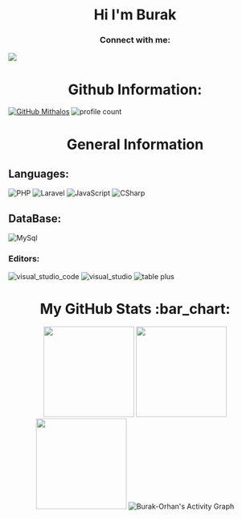 <h1 align="center">Hi I'm Burak</h1> 

<h3 align="center">Connect with me:</h3>


<a href="mailto:burakorhan.iletisim@outlook.com"><img src="https://img.shields.io/badge/gmail-%23DD0031.svg?&style=for-the-badge&logo=gmail&logoColor=white"/></a>
<!--<a herf="https://www.youtube.com/channel/UCJ5kenVv3TZM9L3HkRJ71cg" target="_blank"> <img src="https://img.shields.io/badge/YOUTUBE%20-FF0000.svg?&style=for-the-badge&logo=youtube&logoColor=white"></a> &nbsp;
-->

<h1 align="center">Github Information:</h3>

[![GitHub Mithalos](https://img.shields.io/github/followers/Burak-Orhan?label=follow&style=social)](https://github.com/Mithalos) 
![profile count](https://komarev.com/ghpvc/?username=Burak-Orhan&color=green)&nbsp;

<h1 align="center"> General Information </h1>
<h2 align="left"> Languages: </h2>

<!---
![Html](https://img.shields.io/badge/Html-f54e00?style=for-the-badge&logo=html5&logoColor=white)
![Css](https://img.shields.io/badge/Css-006bc0?style=for-the-badge&logo=css3&logoColor=white) 
-->
![PHP](https://img.shields.io/badge/Php-777cb4?style=for-the-badge&logo=php&logoColor=white)
![Laravel](https://img.shields.io/badge/laravel-FF2C20?style=for-the-badge&logo=laravel&logoColor=white)
![JavaScript](https://img.shields.io/badge/JavaScript-ffbf00?style=for-the-badge&logo=javascript&logoColor=black)
![CSharp](https://img.shields.io/badge/C%23-67217a?style=for-the-badge&logo=csharp&logoColor=white)

<h2 align="left"> DataBase: </h2>

![MySql](https://img.shields.io/badge/MySql-005C84?style=for-the-badge&logo=mysql&logoColor=white)

<!---
<h2 align="left"> Backend as a Service (BaaS) / Framework: </h2>

![.NET](https://img.shields.io/badge/.NET-512BD4?style=for-the-badge&logo=.NET&logoColor=white)

<h2 align="left"> Other: </h2>

![Arduino](https://img.shields.io/badge/arduino-09b9a5?style=for-the-badge&logo=arduino&logoColor=white)
![Unity](https://img.shields.io/badge/unity-060700?style=for-the-badge&logo=unity&logoColor=white)
![Unreal Engine 4](https://img.shields.io/badge/unreal_engine_4-ffffff?style=for-the-badge&logo=unrealengine&logoColor=black)
-->
<h3 align="left"> Editors: </h3>

![visual_studio_code](https://img.shields.io/badge/visual_studio_code-1cc4ff?style=for-the-badge&logo=visualstudiocode&logoColor=white)
![visual_studio](https://img.shields.io/badge/visual_studio-9f49ff?style=for-the-badge&logo=visualstudio&logoColor=white)
![table plus](https://img.shields.io/badge/sublime_text-ff9800?style=for-the-badge&logo=tableplus&logoColor=white)



 <h1 align="center">My GitHub Stats :bar_chart:</h1>
<p align="center">
  <img src="https://github-readme-stats.vercel.app/api?username=Burak-Orhan&show_icons=true&locale=en&theme=radical" height="180">
  <img src="https://github-readme-stats.vercel.app/api/top-langs?username=Burak-Orhan&show_icons=true&locale=en&layout=compact&theme=radical" height="180">
  <img src="https://github-readme-streak-stats.herokuapp.com/?user=Burak-Orhan&theme=radical&hide_border=false" height="180">
  <img alt="Burak-Orhan's Activity Graph" src="https://activity-graph.herokuapp.com/graph?username=Burak-Orhan&bg_color=0D1117&color=ffffff&line=ffd700&point=ffffff&hide_border=true">
